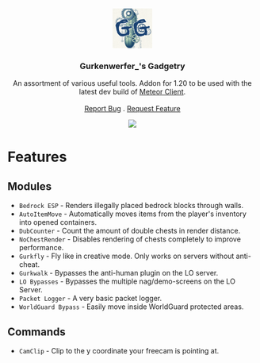 <br/>
<p align="center">
  <a href="">
    <img src="src/main/resources/assets/gurk/logo.png" alt="Logo" width="80" height="80">
  </a>

<h3 align="center">Gurkenwerfer_'s Gadgetry</h3>

  <p align="center">
    An assortment of various useful tools. Addon for 1.20 to be used with the latest dev build of <a href="https://github.com/MeteorDevelopment/meteor-client">Meteor Client</a>.
    <br/>
    <br/>
    <a href="https://github.com/stefexec/gurkens-gadgetry-public/issues">Report Bug</a>
    .
    <a href="https://github.com/stefexec/gurkens-gadgetry-public/pulls">Request Feature</a>
  </p>
  <p align="center">
      <a href="https://img.shields.io/github/downloads/stefexec/gurkens-gadgetry-public/total" alt="Contributors">
      <img src="https://img.shields.io/github/downloads/stefexec/gurkens-gadgetry-public/total" />
      </p>
    </a>
</p>

# Features
## Modules
- `Bedrock ESP` - Renders illegally placed bedrock blocks through walls.
- `AutoItemMove` - Automatically moves items from the player's inventory into opened containers.
- `DubCounter` - Count the amount of double chests in render distance.
- `NoChestRender` - Disables rendering of chests completely to improve performance.
- `Gurkfly` - Fly like in creative mode. Only works on servers without anti-cheat.
- `Gurkwalk` - Bypasses the anti-human plugin on the LO server.
- `LO Bypasses` - Bypasses the multiple nag/demo-screens on the LO Server.
- `Packet Logger` - A very basic packet logger.
- `WorldGuard Bypass` - Easily move inside WorldGuard protected areas.

## Commands
- `CamClip` - Clip to the y coordinate your freecam is pointing at.

